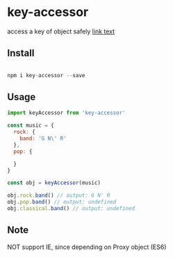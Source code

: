 # key-accessor
access a key of object safely [link text](https://www.npmjs.com/package/key-accessor 'https://www.npmjs.com/package/key-accessor') 

Install
-----

```javascript

npm i key-accessor --save

```


Usage
-----

```javascript
import keyAccessor from 'key-accessor'

const music = {
  rock: {
    band: 'G N\' R'
  },
  pop: {

  }
}

const obj = keyAccessor(music)

obj.rock.band() // output: G N' R
obj.pop.band() // output: undefined
obj.classical.band() // output: undefined

```

Note
-----

NOT support IE, since depending on Proxy object (ES6)

